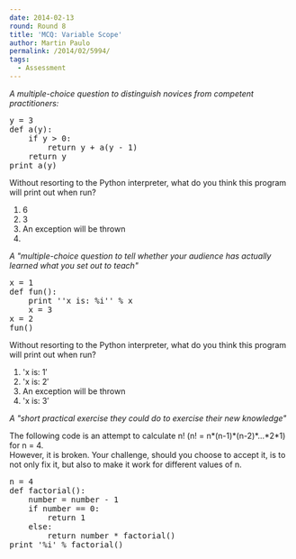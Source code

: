 ```yaml
---
date: 2014-02-13
round: Round 8
title: 'MCQ: Variable Scope'
author: Martin Paulo
permalink: /2014/02/5994/
tags:
  - Assessment
---
```

*A multiple-choice question to distinguish novices from competent practitioners:*

<pre>y = 3
def a(y):
    if y > 0:
        return y + a(y - 1)
    return y
print a(y)
</pre>

Without resorting to the Python interpreter, what do you think this program will print out when run?

1.  6
2.  3
3.  An exception will be thrown
4.  

*A "multiple-choice question to tell whether your audience has actually learned what you set out to teach"*

<pre>x = 1
def fun():
    print ''x is: %i'' % x
    x = 3
x = 2
fun()
</pre>

Without resorting to the Python interpreter, what do you think this program will print out when run?

1.  'x is: 1&#8242;
2.  'x is: 2&#8242;
3.  An exception will be thrown
4.  'x is: 3&#8242;

*A "short practical exercise they could do to exercise their new knowledge"*

The following code is an attempt to calculate n! (n! = n\*(n-1)\*(n-2)\*...\*2*1) for n = 4.  
However, it is broken. Your challenge, should you choose to accept it, is to not only fix it, but also to make it work for different values of n.

<pre>n = 4
def factorial():
    number = number - 1
    if number == 0:
        return 1
    else:
        return number * factorial()
print '%i' % factorial()
</pre>
